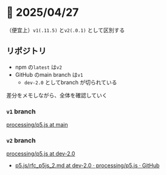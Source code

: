 # 📝 2025/04/27

（便宜上）`v1(.11.5)` と`v2(.0.1)` として区別する

## リポジトリ

- npm の`latest` は`v2`
- GitHub のmain branch は`v1`
  - `dev-2.0` としてbranch が切られている

差分をメモしながら、全体を確認していく 


### `v1` branch

[processing/p5.js at main](https://github.com/processing/p5.js/tree/main)


### `v2` branch

[processing/p5.js at dev-2.0](https://github.com/processing/p5.js/tree/dev-2.0)


- [p5.js/rfc_p5js_2.md at dev-2.0 · processing/p5.js · GitHub](https://github.com/processing/p5.js/blob/dev-2.0/rfc_p5js_2.md) 